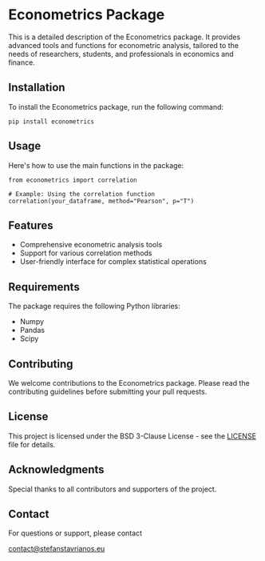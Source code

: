 <h1>Econometrics Package</h1>

<p>This is a detailed description of the Econometrics package. It provides advanced tools and functions for econometric analysis, tailored to the needs of researchers, students, and professionals in economics and finance.</p>

<h2>Installation</h2>

<p>To install the Econometrics package, run the following command:</p>

<pre><code>pip install econometrics</code></pre>

<h2>Usage</h2>

<p>Here's how to use the main functions in the package:</p>

<pre><code>from econometrics import correlation

# Example: Using the correlation function
correlation(your_dataframe, method="Pearson", p="T")
</code></pre>

<h2>Features</h2>

<ul>
  <li>Comprehensive econometric analysis tools</li>
  <li>Support for various correlation methods</li>
  <li>User-friendly interface for complex statistical operations</li>
</ul>

<h2>Requirements</h2>

<p>The package requires the following Python libraries:</p>

<ul>
  <li>Numpy</li>
  <li>Pandas</li>
  <li>Scipy</li>
</ul>

<h2>Contributing</h2>

<p>We welcome contributions to the Econometrics package. Please read the contributing guidelines before submitting your pull requests.</p>

<h2>License</h2>

<p>This project is licensed under the BSD 3-Clause License - see the <a href="LICENSE">LICENSE</a> file for details.</p>

<h2>Acknowledgments</h2>

<p>Special thanks to all contributors and supporters of the project.</p>

<h2>Contact</h2>

<p>For questions or support, please contact </p><a href="mailto:contact@stefanstavrianos.eu">contact@stefanstavrianos.eu</a>

